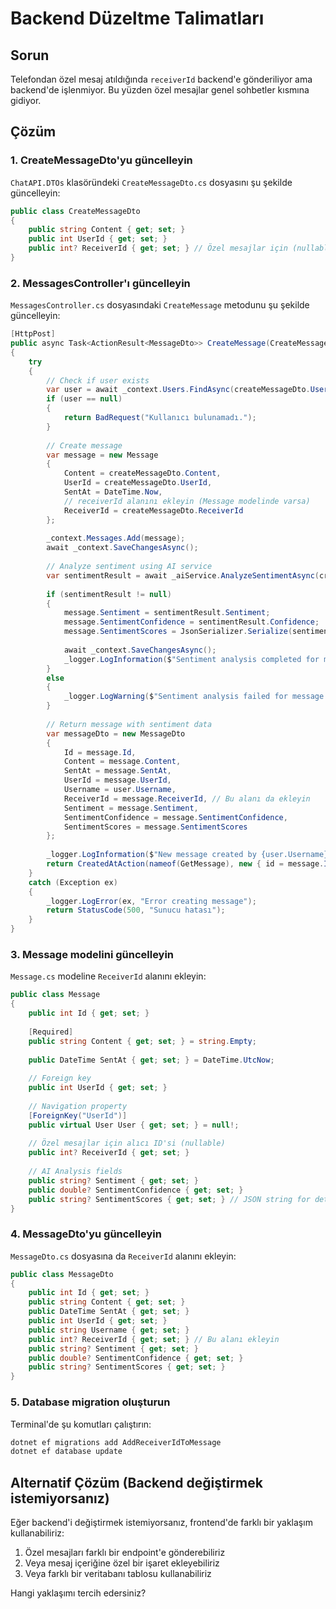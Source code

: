# Backend Düzeltme Talimatları

## Sorun
Telefondan özel mesaj atıldığında `receiverId` backend'e gönderiliyor ama backend'de işlenmiyor. Bu yüzden özel mesajlar genel sohbetler kısmına gidiyor.

## Çözüm

### 1. CreateMessageDto'yu güncelleyin

`ChatAPI.DTOs` klasöründeki `CreateMessageDto.cs` dosyasını şu şekilde güncelleyin:

```csharp
public class CreateMessageDto
{
    public string Content { get; set; }
    public int UserId { get; set; }
    public int? ReceiverId { get; set; } // Özel mesajlar için (nullable)
}
```

### 2. MessagesController'ı güncelleyin

`MessagesController.cs` dosyasındaki `CreateMessage` metodunu şu şekilde güncelleyin:

```csharp
[HttpPost]
public async Task<ActionResult<MessageDto>> CreateMessage(CreateMessageDto createMessageDto)
{
    try
    {
        // Check if user exists
        var user = await _context.Users.FindAsync(createMessageDto.UserId);
        if (user == null)
        {
            return BadRequest("Kullanıcı bulunamadı.");
        }
        
        // Create message
        var message = new Message
        {
            Content = createMessageDto.Content,
            UserId = createMessageDto.UserId,
            SentAt = DateTime.Now,
            // receiverId alanını ekleyin (Message modelinde varsa)
            ReceiverId = createMessageDto.ReceiverId
        };
        
        _context.Messages.Add(message);
        await _context.SaveChangesAsync();
        
        // Analyze sentiment using AI service
        var sentimentResult = await _aiService.AnalyzeSentimentAsync(createMessageDto.Content);
        
        if (sentimentResult != null)
        {
            message.Sentiment = sentimentResult.Sentiment;
            message.SentimentConfidence = sentimentResult.Confidence;
            message.SentimentScores = JsonSerializer.Serialize(sentimentResult.Scores);
            
            await _context.SaveChangesAsync();
            _logger.LogInformation($"Sentiment analysis completed for message {message.Id}: {sentimentResult.Sentiment}");
        }
        else
        {
            _logger.LogWarning($"Sentiment analysis failed for message {message.Id}");
        }
        
        // Return message with sentiment data
        var messageDto = new MessageDto
        {
            Id = message.Id,
            Content = message.Content,
            SentAt = message.SentAt,
            UserId = message.UserId,
            Username = user.Username,
            ReceiverId = message.ReceiverId, // Bu alanı da ekleyin
            Sentiment = message.Sentiment,
            SentimentConfidence = message.SentimentConfidence,
            SentimentScores = message.SentimentScores
        };
        
        _logger.LogInformation($"New message created by {user.Username}: {message.Content}");
        return CreatedAtAction(nameof(GetMessage), new { id = message.Id }, messageDto);
    }
    catch (Exception ex)
    {
        _logger.LogError(ex, "Error creating message");
        return StatusCode(500, "Sunucu hatası");
    }
}
```

### 3. Message modelini güncelleyin

`Message.cs` modeline `ReceiverId` alanını ekleyin:

```csharp
public class Message
{
    public int Id { get; set; }
    
    [Required]
    public string Content { get; set; } = string.Empty;
    
    public DateTime SentAt { get; set; } = DateTime.UtcNow;
    
    // Foreign key
    public int UserId { get; set; }
    
    // Navigation property
    [ForeignKey("UserId")]
    public virtual User User { get; set; } = null!;
    
    // Özel mesajlar için alıcı ID'si (nullable)
    public int? ReceiverId { get; set; }
    
    // AI Analysis fields
    public string? Sentiment { get; set; }
    public double? SentimentConfidence { get; set; }
    public string? SentimentScores { get; set; } // JSON string for detailed scores
}
```

### 4. MessageDto'yu güncelleyin

`MessageDto.cs` dosyasına da `ReceiverId` alanını ekleyin:

```csharp
public class MessageDto
{
    public int Id { get; set; }
    public string Content { get; set; }
    public DateTime SentAt { get; set; }
    public int UserId { get; set; }
    public string Username { get; set; }
    public int? ReceiverId { get; set; } // Bu alanı ekleyin
    public string? Sentiment { get; set; }
    public double? SentimentConfidence { get; set; }
    public string? SentimentScores { get; set; }
}
```

### 5. Database migration oluşturun

Terminal'de şu komutları çalıştırın:

```bash
dotnet ef migrations add AddReceiverIdToMessage
dotnet ef database update
```

## Alternatif Çözüm (Backend değiştirmek istemiyorsanız)

Eğer backend'i değiştirmek istemiyorsanız, frontend'de farklı bir yaklaşım kullanabiliriz:

1. Özel mesajları farklı bir endpoint'e gönderebiliriz
2. Veya mesaj içeriğine özel bir işaret ekleyebiliriz
3. Veya farklı bir veritabanı tablosu kullanabiliriz

Hangi yaklaşımı tercih edersiniz?
